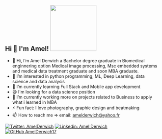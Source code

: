<h2> Hi 👋 I'm Amel! <img src="https://media.giphy.com/media/NgurY1o4z080Jfoyzw/giphy.gif" width="150"></h2>

- 👋 Hi, I’m Amel Derwich a Bachelor degree graduate in Biomedical enginnering option Medical image processing, Msc embedded systems and medical data treatment graduate and soon MBA graduate. 
- 👀 I’m interested in python programming, ML, Deep Learning, data science and data analysis 
- 🌱 I’m currently learning Full Stack and Mobile app development
- 😄 I'm looking for a data science position  
- 🔭 I’m currently working more on projects related to Business to apply what i learned in MBA   
- ⚡ Fun fact: I love photography, graphic design and beatmaking 
-  📫 How to reach me => email: amelderwich@yahoo.fr

[![Twitter: AmelDerwich](https://img.shields.io/twitter/follow/AmelDerwich?style=social)](https://twitter.com/AmelDerwich)
[![Linkedin: Amel Derwich](https://img.shields.io/badge/-AmelDerwich-blue?style=flat-square&logo=Linkedin&logoColor=white&link=https://www.linkedin.com/in/amel-derwich/)](https://www.linkedin.com/in/amel-derwich/)
[![GitHub AmelDerwich17](https://img.shields.io/github/followers/AmelDerwich17?label=follow&style=social)](https://github.com/AmelDerwich17)


